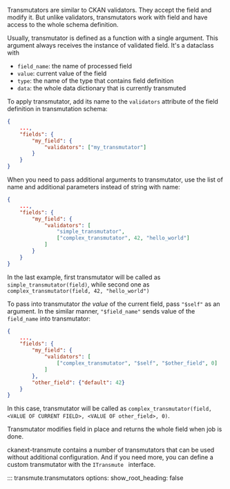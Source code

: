 Transmutators are similar to CKAN validators. They accept the field and modify
it. But unlike validators, transmutators work with field and have access to the
whole schema definition.

Usually, transmutator is defined as a function with a single argument. This
argument always receives the instance of validated field. It's a dataclass with

* `field_name`: the name of processed field
* `value`: current value of the field
* `type`: the name of the type that contains field definition
* `data`: the whole data dictionary that is currently transmuted

To apply transmutator, add its name to the `validators` attribute of the field
definition in transmutation schema:

```json
{
    ...,
    "fields": {
        "my_field": {
            "validators": ["my_transmutator"]
        }
    }
}
```

When you need to pass additional arguments to transmutator, use the list of
name and additional parameters instead of string with name:

```json
{
    ...,
    "fields": {
        "my_field": {
            "validators": [
                "simple_transmutator",
                ["complex_transmutator", 42, "hello_world"]
            ]
        }
    }
}
```

In the last example, first transmutator will be called as
`simple_transmutator(field)`, while second one as `complex_transmutator(field,
42, "hello_world")`

To pass into transmutator *the value* of the current field, pass `"$self"` as
an argument. In the similar manner, `"$field_name"` sends value of the
`field_name` into transmutator:

```json
{
    ...,
    "fields": {
        "my_field": {
            "validators": [
                ["complex_transmutator", "$self", "$other_field", 0]
            ]
        },
        "other_field": {"default": 42}
    }
}
```

In this case, transmutator will be called as `complex_transmutator(field,
<VALUE OF CURRENT FIELD>, <VALUE OF other_field>, 0)`.

Transmutator modifies field in place and returns the whole field when job is done.

ckanext-transmute contains a number of transmutators that can be used without
additional configuration. And if you need more, you can define a custom
transmutator with the `ITransmute ` interface.

::: transmute.transmutators
    options:
        show_root_heading: false
